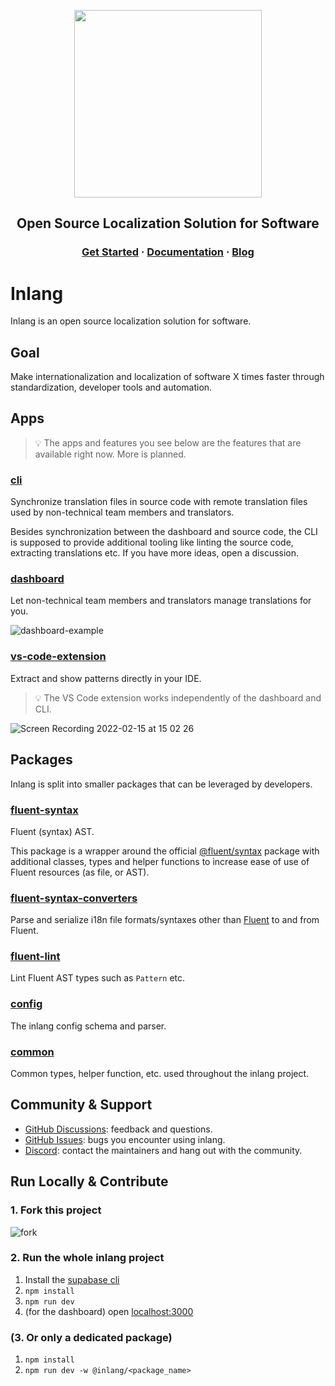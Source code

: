 <div>
    <p align="center">
        <img width="300" src="https://raw.githubusercontent.com/inlang/inlang/main/assets/logo-white-background.svg"/>
    </p>
    <h2 align="center">
        Open Source Localization Solution for Software
    </h2>
    <h3 align="center">
        <a href="https://inlang.dev/docs/getting-started" target="_blank">Get Started</a> · <a href="https://inlang.dev/docs/intro" target="_blank">Documentation</a> · <a href="https://inlang.dev/blog" target="_blank">Blog</a>
    </h3>
</div>

# Inlang

Inlang is an open source localization solution for software. 

## Goal

Make internationalization and localization of software X times faster through standardization, developer tools and automation.
  

## Apps

> :bulb: The apps and features you see below are the features that are available right now. More is planned.


### [cli](apps/cli)  
Synchronize translation files in source code with remote translation files used by non-technical team members and translators. 

Besides synchronization between the dashboard and source code, the CLI is supposed to provide additional tooling like linting the source code, extracting translations etc. If you have more ideas, open a discussion. 

### [dashboard](apps/dashboard)  
Let non-technical team members and translators manage translations for you.

![dashboard-example](https://user-images.githubusercontent.com/35429197/154271089-9acf02c3-7c6e-435c-9014-6ee21426ab4d.png)


### [vs-code-extension](apps/vs-code-extension)  
Extract and show patterns directly in your IDE. 

> :bulb: The VS Code extension works independently of the dashboard and CLI.


![Screen Recording 2022-02-15 at 15 02 26](https://user-images.githubusercontent.com/35429197/154270998-3e8d147a-b979-4df5-b6df-a53c900d962e.gif)


## Packages

Inlang is split into smaller packages that can be leveraged by developers.

### [fluent-syntax](packages/fluent-syntax)  
Fluent (syntax) AST.  

This package is a wrapper around the official [@fluent/syntax](https://projectfluent.org/fluent.js/syntax/) package with additional classes, types and helper functions to increase ease of use of Fluent resources (as file, or AST).

### [fluent-syntax-converters](packages/fluent-syntax-converters)  
Parse and serialize i18n file formats/syntaxes other than [Fluent](https://projectfluent.org/) to and from Fluent.

### [fluent-lint](packages/fluent-lint)  
Lint Fluent AST types such as `Pattern` etc. 

### [config](packages/config)  
The inlang config schema and parser.

### [common](packages/common)  
Common types, helper function, etc. used throughout the inlang project.

## Community & Support

- [GitHub Discussions](https://github.com/inlang/inlang/discussions): feedback and questions.
- [GitHub Issues](https://github.com/inlang/inlang/issues): bugs you encounter using inlang.
- [Discord](https://discord.gg/CUkj4fgz5K): contact the maintainers and hang out with the community.

## Run Locally & Contribute

### 1. Fork this project

![fork](https://raw.githubusercontent.com/inlang/inlang/main/assets/fork-project.webp)

### 2. Run the whole inlang project

1. Install the [supabase cli](https://github.com/supabase/cli)
2. `npm install`
3. `npm run dev`
4. (for the dashboard) open [localhost:3000](http://localhost:3000/)

### (3. Or only a dedicated package)

1. `npm install`
2. `npm run dev -w @inlang/<package_name>`

